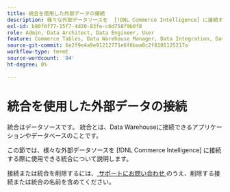 ```yaml
---
title: 統合を使用した外部データの接続
description: 様々な外部データソースを  [!DNL Commerce Intelligence] に接続するために使用できる、使用可能な統合について説明します。
exl-id: b80f6f77-15f7-4d20-83fe-c6d758f9b0f8
role: Admin, Data Architect, Data Engineer, User
feature: Commerce Tables, Data Warehouse Manager, Data Integration, Data Import/Export
source-git-commit: 6e2f9e4a9e91212771e6f6baa8c2f8101125217a
workflow-type: tm+mt
source-wordcount: '84'
ht-degree: 0%

---
```


# 統合を使用した外部データの接続

統合はデータソースです。 統合とは、Data Warehouseに接続できるアプリケーションやデータベースのことです。

この節では、様々な外部データソースを [!DNL Commerce Intelligence] に接続する際に使用できる統合について説明します。

接続または統合を削除するには、[ サポートにお問い合わせ ](https://experienceleague.adobe.com/docs/commerce-knowledge-base/kb/troubleshooting/miscellaneous/mbi-service-policies.html?lang=ja) のうえ、削除する接続または統合の名前を含めてください。
